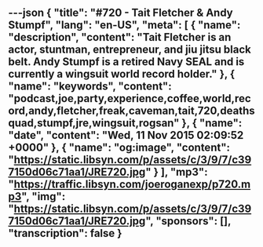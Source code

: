 ---json
{
  "title": "#720 - Tait Fletcher & Andy Stumpf",
  "lang": "en-US",
  "meta": [
    {
      "name": "description",
      "content": "Tait Fletcher is an actor, stuntman, entrepreneur, and jiu jitsu black belt. Andy Stumpf is a retired Navy SEAL and is currently a wingsuit world record holder."
    },
    {
      "name": "keywords",
      "content": "podcast,joe,party,experience,coffee,world,record,andy,fletcher,freak,caveman,tait,720,deathsquad,stumpf,jre,wingsuit,rogsan"
    },
    {
      "name": "date",
      "content": "Wed, 11 Nov 2015 02:09:52 +0000"
    },
    {
      "name": "og:image",
      "content": "https://static.libsyn.com/p/assets/c/3/9/7/c397150d06c71aa1/JRE720.jpg"
    }
  ],
  "mp3": "https://traffic.libsyn.com/joeroganexp/p720.mp3",
  "img": "https://static.libsyn.com/p/assets/c/3/9/7/c397150d06c71aa1/JRE720.jpg",
  "sponsors": [],
  "transcription": false
}
---
<episode-header />

<timemark seconds="0" />

<transcribe-call-to-action />

<episode-footer />
